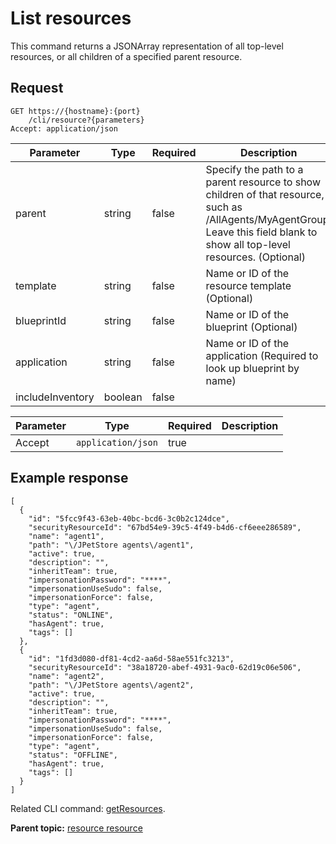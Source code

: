 # List resources

This command returns a JSONArray representation of all top-level resources, or all children of a specified parent resource.

## Request

```
GET https://{hostname}:{port}
    /cli/resource?{parameters}
Accept: application/json

```

|Parameter|Type|Required|Description|
|---------|----|--------|-----------|
|parent|string|false|Specify the path to a parent resource to show children of that resource, such as /AllAgents/MyAgentGroup. Leave this field blank to show all top-level resources. \(Optional\)|
|template|string|false|Name or ID of the resource template \(Optional\)|
|blueprintId|string|false|Name or ID of the blueprint \(Optional\)|
|application|string|false|Name or ID of the application \(Required to look up blueprint by name\)|
|includeInventory|boolean|false| |

|Parameter|Type|Required|Description|
|---------|----|--------|-----------|
|Accept|`application/json`|true| |

## Example response

```
[
  {
    "id": "5fcc9f43-63eb-40bc-bcd6-3c0b2c124dce",
    "securityResourceId": "67bd54e9-39c5-4f49-b4d6-cf6eee286589",
    "name": "agent1",
    "path": "\/JPetStore agents\/agent1",
    "active": true,
    "description": "",
    "inheritTeam": true,
    "impersonationPassword": "****",
    "impersonationUseSudo": false,
    "impersonationForce": false,
    "type": "agent",
    "status": "ONLINE",
    "hasAgent": true,
    "tags": []
  },
  {
    "id": "1fd3d080-df81-4cd2-aa6d-58ae551fc3213",
    "securityResourceId": "38a18720-abef-4931-9ac0-62d19c06e506",
    "name": "agent2",
    "path": "\/JPetStore agents\/agent2",
    "active": true,
    "description": "",
    "inheritTeam": true,
    "impersonationPassword": "****",
    "impersonationUseSudo": false,
    "impersonationForce": false,
    "type": "agent",
    "status": "OFFLINE",
    "hasAgent": true,
    "tags": []
  }
]
```

Related CLI command: [getResources](udclient_getresources.md).

**Parent topic:** [resource resource](../../com.udeploy.api.doc/topics/rest_cli_resource.md)

